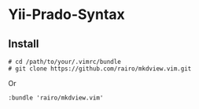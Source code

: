 Yii-Prado-Syntax
================

Install
-------

    # cd /path/to/your/.vimrc/bundle
    # git clone https://github.com/rairo/mkdview.vim.git

Or

    :bundle 'rairo/mkdview.vim'
